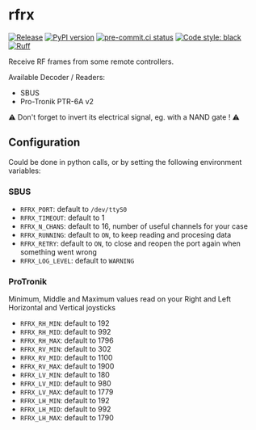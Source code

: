 # rfrx

[![Release](https://github.com/nim65s/rfrx/actions/workflows/release.yml/badge.svg)](https://github.com/nim65s/rfrx/actions/workflows/release.yml)
[![PyPI version](https://badge.fury.io/py/rfrx.svg)](https://pypi.org/project/rfrx)
[![pre-commit.ci status](https://results.pre-commit.ci/badge/github/nim65s/rfrx/master.svg)](https://results.pre-commit.ci/latest/github/nim65s/rfrx/master)
[![Code style: black](https://img.shields.io/badge/code%20style-black-000000.svg)](https://github.com/psf/black)
[![Ruff](https://img.shields.io/endpoint?url=https://raw.githubusercontent.com/charliermarsh/ruff/main/assets/badge/v1.json)](https://github.com/charliermarsh/ruff)

Receive RF frames from some remote controllers.

Available Decoder / Readers:
- SBUS
- Pro-Tronik PTR-6A v2

:warning: Don't forget to invert its electrical signal, eg. with a NAND gate ! :warning:

## Configuration

Could be done in python calls, or by setting the following environment variables:

### SBUS

- `RFRX_PORT`: default to `/dev/ttyS0`
- `RFRX_TIMEOUT`: default to 1
- `RFRX_N_CHANS`: default to 16, number of useful channels for your case
- `RFRX_RUNNING`: default to `ON`, to keep reading and procesing data
- `RFRX_RETRY`: default to `ON`, to close and reopen the port again when something went wrong
- `RFRX_LOG_LEVEL`: default to `WARNING`

### ProTronik

Minimum, Middle and Maximum values read on your Right and Left Horizontal and Vertical joysticks

- `RFRX_RH_MIN`: default to 192
- `RFRX_RH_MID`: default to 992
- `RFRX_RH_MAX`: default to 1796
- `RFRX_RV_MIN`: default to 302
- `RFRX_RV_MID`: default to 1100
- `RFRX_RV_MAX`: default to 1900
- `RFRX_LV_MIN`: default to 180
- `RFRX_LV_MID`: default to 980
- `RFRX_LV_MAX`: default to 1779
- `RFRX_LH_MIN`: default to 192
- `RFRX_LH_MID`: default to 992
- `RFRX_LH_MAX`: default to 1790
